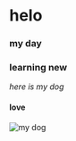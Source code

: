 # helo
### my day
### learning new
_here is my dog_
#### love

![my dog](https://tylosinfordogs.org/wp-content/uploads/2020/05/skin-tumors-in-dogs.jpg)